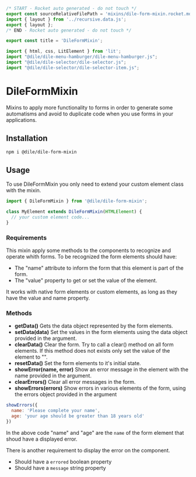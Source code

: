 ```js server
/* START - Rocket auto generated - do not touch */
export const sourceRelativeFilePath = 'mixins/dile-form-mixin.rocket.md';
import { layout } from '../recursive.data.js';
export { layout };
/* END - Rocket auto generated - do not touch */

export const title = 'DileFormMixin';

```

```js script
import { html, css, LitElement } from 'lit'; 
import "@dile/dile-menu-hamburger/dile-menu-hamburger.js";
import "@dile/dile-selector/dile-selector.js";
import "@dile/dile-selector/dile-selector-item.js";
```

# DileFormMixin

Mixins to apply more functionality to forms in order to generate some automatisms and avoid to duplicate code when you use forms in your applications.

## Installation

```bash
npm i @dile/dile-form-mixin
```

## Usage

To use DileFormMixin you only need to extend your custom element class with the mixin.

```javascript
import { DileFormMixin } from '@dile/dile-form-mixin';

class MyElement extends DileFormMixin(HTMLElement) {
  // your custom element code...
}
```

### Requirements

This mixin apply some methods to the components to recognize and operate whith forms. To be recognized the form elements should have:

- The "name" attribute to inform the form that this element is part of the form.
- The "value" property to get or set the value of the element.

It works with native form elements or custom elements, as long as they have the value and name property.

### Methods

- **getData()** Gets the data object represented by the form elements.
- **setData(data)** Set the values in the form elements using the data object provided in the argument.
- **clearData()** Clear the form. Try to call a clear() method on all form elements. If this method does not exists only set the value of the element to "". 
- **resetData()** Set the form elements to it's initial state.
- **showError(name, error)** Show an error message in the element with the name provided in the argument.
- **clearErrors()** Clear all error messages in the form.
- **showErrors(errors)** Show errors in various elements of the form, using the errors object provided in the argument

```javascript
showErrors({
  name: 'Please complete your name', 
  age: 'your age should be greater than 18 years old'
})
```

In the above code "name" and "age" are the ```name``` of the form element that shoud have a displayed error. 

There is another requirement to display the error on the component. 

- Should have a ```errored``` boolean property
- Should have a ```message``` string property

